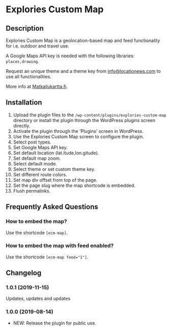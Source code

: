 # Explories Custom Map

## Description

Explories Custom Map is a geolocation-based map and feed functionality for i.e. outdoor and travel use.

A Google Maps API key is needed with the following libraries: `places,drawing`.

Request an unique theme and a theme key from info@locationews.com to use all functionalities.

More info at [Matkailukartta.fi](https://matkailukartta.fi).

## Installation

1. Upload the plugin files to the `/wp-content/plugins/explories-custom-map` directory or install the plugin through the WordPress plugins screen directly.
2. Activate the plugin through the 'Plugins' screen in WordPress.
3. Use the Explories Custom Map screen to configure the plugin.
  1. Select post types.
  2. Set Google Maps API key.
  3. Set default location (lat.itude,lon.gitude).
  4. Set default map zoom.
  5. Select default mode.
  6. Select theme or set custom theme key.
  7. Set different route colors.
  8. Set map div offset from top of the page.
  9. Set the page slug where the map shortcode is embedded.
4. Flush permalinks.

## Frequently Asked Questions

### How to embed the map?

Use the shortcode ```[ecm-map]```.

### How to embed the map with feed enabled?

Use the shortcode ```[ecm-map feed="1"]```.

## Changelog

### 1.0.1 (2019-11-15)
Updates, updates and updates

### 1.0.0 (2019-08-14)
* NEW:    Release the plugin for public use.


